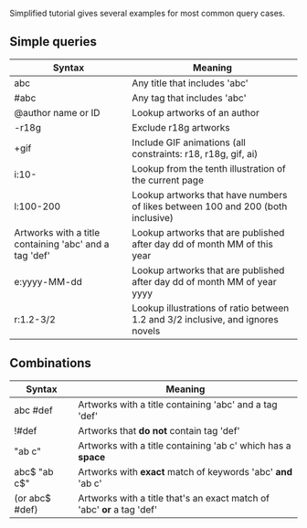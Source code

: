 Simplified tutorial gives several examples for most common query cases.

## Simple queries

| Syntax                                                 | Meaning                                                                                            |
| ------------------------------------------------------ | -------------------------------------------------------------------------------------------------- |
| abc                                                    | Any title that includes 'abc'                                                                      |
| #abc                                                   | Any tag that includes 'abc'                                                                        |
| @author name or ID                        | Lookup artworks of an author                                                                       |
| -r18g                                                  | Exclude r18g artworks                                                                              |
| +gif                                                   | Include GIF animations (all constraints: r18, r18g, gif, ai)    |
| i:10-                                  | Lookup from the tenth illustration of the current page                                             |
| l:100-200                              | Lookup artworks that have numbers of likes between 100 and 200 (both inclusive) |
| Artworks with a title containing 'abc' and a tag 'def' | Lookup artworks that are published after day dd of month MM of this year                           |
| e:yyyy-MM-dd                           | Lookup artworks that are published after day dd of month MM of year yyyy                           |
| r:1.2-3/2              | Lookup illustrations of ratio between 1.2 and 3/2 inclusive, and ignores novels    |

## Combinations

| Syntax                            | Meaning                                                                 |
| --------------------------------- | ----------------------------------------------------------------------- |
| abc #def                          | Artworks with a title containing 'abc' and a tag 'def'                  |
| !#def                             | Artworks that **do not** contain tag 'def'                              |
| "ab c"                            | Artworks with a title containing 'ab c' which has a **space**           |
| abc$ "ab c$"                      | Artworks with **exact** match of keywords 'abc' **and** 'ab c'          |
| (or abc$ #def) | Artworks with a title that's an exact match of 'abc' **or** a tag 'def' |
